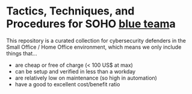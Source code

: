 # Tactics, Techniques, and Procedures for SOHO [blue team](https://en.wikipedia.org/wiki/Blue_team_(computer_security))a

This repository is a curated collection for cybersecurity defenders in the Small Office / Home Office environment, which means we only include things that...

- are cheap or free of charge (< 100 US$ at max)
- can be setup and verified in less than a workday
- are relatively low on maintenance (so high in automation)
- have a good to excellent cost/benefit ratio
